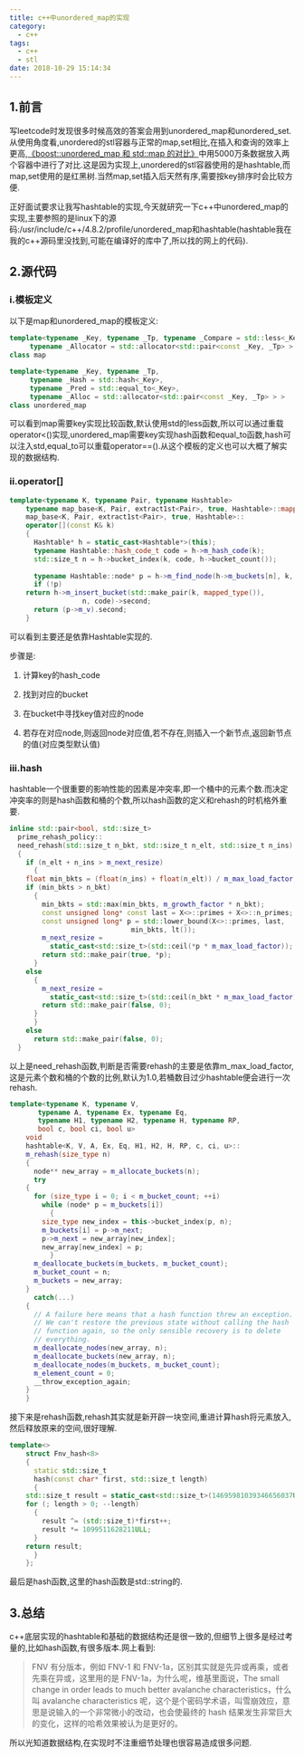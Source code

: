 ```yaml
---
title: c++中unordered_map的实现
category:
  - c++
tags:
  - c++
  - stl
date: 2018-10-29 15:14:34
---
```


## 1.前言

写leetcode时发现很多时候高效的答案会用到unordered_map和unordered_set.从使用角度看,unordered的stl容器与正常的map,set相比,在插入和查询的效率上更高,[《boost::unordered_map 和 std::map 的对比》](https://blog.csdn.net/ljp1919/article/details/50463761?utm_source=blogkpcl7)中用5000万条数据放入两个容器中进行了对比.这是因为实现上,unordered的stl容器使用的是hashtable,而map,set使用的是红黑树.当然map,set插入后天然有序,需要按key排序时会比较方便.

正好面试要求让我写hashtable的实现,今天就研究一下c++中unordered_map的实现,主要参照的是linux下的源码:/usr/include/c++/4.8.2/profile/unordered_map和hashtable(hashtable我在我的c++源码里没找到,可能在编译好的库中了,所以找的网上的代码).

<!-- more -->

## 2.源代码

### i.模板定义

以下是map和unordered_map的模板定义:

```c++
template<typename _Key, typename _Tp, typename _Compare = std::less<_Key>,
	 typename _Allocator = std::allocator<std::pair<const _Key, _Tp> > >
class map
```

```c++
template<typename _Key, typename _Tp,
	 typename _Hash = std::hash<_Key>,
	 typename _Pred = std::equal_to<_Key>,
	 typename _Alloc = std::allocator<std::pair<const _Key, _Tp> > >
class unordered_map
```

可以看到map需要key实现比较函数,默认使用std的less函数,所以可以通过重载operator<()实现,unordered_map需要key实现hash函数和equal_to函数,hash可以注入std,equal_to可以重载operator==().从这个模板的定义也可以大概了解实现的数据结构.

### ii.operator[]

```c++
template<typename K, typename Pair, typename Hashtable>
    typename map_base<K, Pair, extract1st<Pair>, true, Hashtable>::mapped_type&
    map_base<K, Pair, extract1st<Pair>, true, Hashtable>::
    operator[](const K& k)
    {
      Hashtable* h = static_cast<Hashtable*>(this);
      typename Hashtable::hash_code_t code = h->m_hash_code(k);
      std::size_t n = h->bucket_index(k, code, h->bucket_count());
 
      typename Hashtable::node* p = h->m_find_node(h->m_buckets[n], k, code);
      if (!p)
	return h->m_insert_bucket(std::make_pair(k, mapped_type()),
				  n, code)->second;
      return (p->m_v).second;
    }
```

可以看到主要还是依靠Hashtable实现的.

步骤是:

1. 计算key的hash_code

2. 找到对应的bucket
3. 在bucket中寻找key值对应的node
4. 若存在对应node,则返回node对应值,若不存在,则插入一个新节点,返回新节点的值(对应类型默认值)

### iii.hash

hashtable一个很重要的影响性能的因素是冲突率,即一个桶中的元素个数.而决定冲突率的则是hash函数和桶的个数,所以hash函数的定义和rehash的时机格外重要.

```c++
inline std::pair<bool, std::size_t>
  prime_rehash_policy::
  need_rehash(std::size_t n_bkt, std::size_t n_elt, std::size_t n_ins) const
  {
    if (n_elt + n_ins > m_next_resize)
      {
	float min_bkts = (float(n_ins) + float(n_elt)) / m_max_load_factor;
	if (min_bkts > n_bkt)
	  {
	    min_bkts = std::max(min_bkts, m_growth_factor * n_bkt);
	    const unsigned long* const last = X<>::primes + X<>::n_primes;
	    const unsigned long* p = std::lower_bound(X<>::primes, last,
						      min_bkts, lt());
	    m_next_resize =
	      static_cast<std::size_t>(std::ceil(*p * m_max_load_factor));
	    return std::make_pair(true, *p);
	  }
	else
	  {
	    m_next_resize =
	      static_cast<std::size_t>(std::ceil(n_bkt * m_max_load_factor));
	    return std::make_pair(false, 0);
	  }
      }
    else
      return std::make_pair(false, 0);
  }
```

以上是need_rehash函数,判断是否需要rehash的主要是依靠m_max_load_factor,这是元素个数和桶的个数的比例,默认为1.0,若桶数目过少hashtable便会进行一次rehash.

```c++
template<typename K, typename V,
	   typename A, typename Ex, typename Eq,
	   typename H1, typename H2, typename H, typename RP,
	   bool c, bool ci, bool u>
    void
    hashtable<K, V, A, Ex, Eq, H1, H2, H, RP, c, ci, u>::
    m_rehash(size_type n)
    {
      node** new_array = m_allocate_buckets(n);
      try
	{
	  for (size_type i = 0; i < m_bucket_count; ++i)
	    while (node* p = m_buckets[i])
	      {
		size_type new_index = this->bucket_index(p, n);
		m_buckets[i] = p->m_next;
		p->m_next = new_array[new_index];
		new_array[new_index] = p;
	      }
	  m_deallocate_buckets(m_buckets, m_bucket_count);
	  m_bucket_count = n;
	  m_buckets = new_array;
	}
      catch(...)
	{
	  // A failure here means that a hash function threw an exception.
	  // We can't restore the previous state without calling the hash
	  // function again, so the only sensible recovery is to delete
	  // everything.
	  m_deallocate_nodes(new_array, n);
	  m_deallocate_buckets(new_array, n);
	  m_deallocate_nodes(m_buckets, m_bucket_count);
	  m_element_count = 0;
	  __throw_exception_again;
	}
    }
```

接下来是rehash函数,rehash其实就是新开辟一块空间,重进计算hash将元素放入,然后释放原来的空间,很好理解.

```c++
template<>
    struct Fnv_hash<8>
    {
      static std::size_t
      hash(const char* first, std::size_t length)
      {
	std::size_t result = static_cast<std::size_t>(14695981039346656037ULL);
	for (; length > 0; --length)
	  {
	    result ^= (std::size_t)*first++;
	    result *= 1099511628211ULL;
	  }
	return result;
      }
    };
```

最后是hash函数,这里的hash函数是std::string的.

## 3.总结

c++底层实现的hashtable和基础的数据结构还是很一致的,但细节上很多是经过考量的,比如hash函数,有很多版本.网上看到:

>FNV 有分版本，例如 FNV-1 和 FNV-1a，区别其实就是先异或再乘，或者先乘在异或，这里用的是 FNV-1a，为什么呢，维基里面说，The small change in order leads to much better avalanche characteristics，什么叫 avalanche characteristics 呢，这个是个密码学术语，叫雪崩效应，意思是说输入的一个非常微小的改动，也会使最终的 hash 结果发生非常巨大的变化，这样的哈希效果被认为是更好的。

所以光知道数据结构,在实现时不注重细节处理也很容易造成很多问题.

